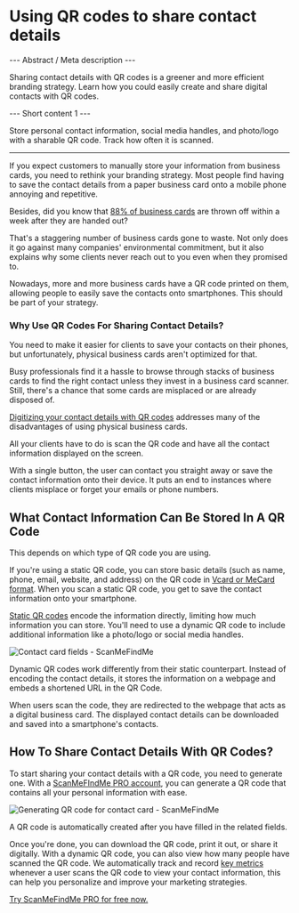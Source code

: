 <h1>Using QR codes to share contact details</h1>

--- Abstract / Meta description ---

Sharing contact details with QR codes is a greener and more efficient branding strategy. Learn how you could easily create and share digital contacts with QR codes.

--- Short content 1 ---

Store personal contact information, social media handles, and photo/logo with a sharable QR code. Track how often it is scanned.

----------

<p>If you expect customers to manually store your information from business cards, you need to rethink your branding strategy. Most people find having to save the contact details from a paper business card onto a mobile phone annoying and repetitive.</p>

<p>Besides, did you know that
    <a href="https://blog.adobe.com/en/publish/2016/10/26/4-business-card-statistics-that-will-make-you-rethink-your-strategy.html#gs.5xe9i0"
    class="smfm-externallink" target="_blank" rel="nofollow">88% of business cards</a>
    are thrown off within a week after they are handed out?</p>

<p>That's a staggering number of business cards gone to waste. Not only does it go against many companies' environmental commitment, but it also explains why some clients never reach out to you even when they promised to. </p>

<p>Nowadays, more and more business cards have a QR code printed on them, allowing people to easily save the contacts onto smartphones. This should be part of your strategy. </p>
<h3> Why Use QR Codes For Sharing Contact Details? </h3>
<p>You need to make it easier for clients to save your contacts on their phones, but unfortunately, physical business cards aren't optimized for that.  </p>

<p>Busy professionals find it a hassle to browse through stacks of business cards to find the right contact unless they invest in a business card scanner. Still, there's a chance that some cards are misplaced or are already disposed of. </p>

<p><a href="#static:contact">Digitizing your contact details with QR codes</a>   addresses many of the disadvantages of using physical business cards.</p>

<p>All your clients have to do is scan the QR code and have all the contact information displayed on the screen.  </p>

<p>With a single button, the user can contact you straight away or save the contact information onto their device. It puts an end to instances where clients misplace or forget your emails or phone numbers. </p>
<h2> What Contact Information Can Be Stored In A QR Code </h2>
<p>This depends on which type of QR code you are using.</p>

<p>If you're using a static QR code, you can store basic details (such as name, phone, email, website, and address) on the QR code in
    <a href="#article:about_contactformats">Vcard or MeCard format</a>.
    When you scan a static QR code, you get to save the contact information onto your smartphone. </p>

<p><a href="#article:about_static">Static QR codes</a> encode the information directly, limiting how much information you can store. You'll need to use a dynamic QR code to include additional information like a photo/logo or social media handles.  </p>
<p class="imageholder"><img src="https://media.scanmefindme.com/blog/about_dynamic_contact/files/img 1 - contact fields.png" alt="Contact card fields - ScanMeFindMe"></p>


<p>Dynamic QR codes work differently from their static counterpart. Instead of encoding the contact details, it stores the information on a webpage and embeds a shortened URL in the QR Code.  </p>

<p>When users scan the code, they are redirected to the webpage that acts as a digital business card. The displayed contact details can be downloaded and saved into a smartphone's contacts. </p>
<h2> How To Share Contact Details With QR Codes? </h2>
<p>To start sharing your contact details with a QR code, you need to generate one. With a   
    <a href="#pro">ScanMeFIndMe PRO account</a>, you can generate a QR code that contains all your personal information with ease.</p>

<p class="imageholder"><img src="https://media.scanmefindme.com/blog/about_dynamic_contact/files/img 2 - floyd miles - qr.png" alt="Generating QR code for contact card - ScanMeFindMe"></p>

<p>A QR code is automatically created after you have filled in the related fields.</p>

<p>Once you're done, you can download the QR code, print it out, or share it digitally. With a dynamic QR code, you can also view how many people have scanned the QR code. We automatically track and record   
    <a href="#article:about_statistics">key metrics</a>   whenever a user scans the QR code to view your contact information, this can help you personalize and improve your marketing strategies.</p>

<p><a href="#pro">Try ScanMeFindMe PRO for free now.</a></p>
